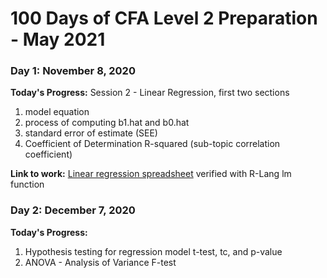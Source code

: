 # 100 Days of CFA Level 2 Preparation - May 2021

### Day 1: November 8, 2020

**Today's Progress:** Session 2 - Linear Regression, first two sections
1. model equation
2. process of computing b1.hat and b0.hat
3. standard error of estimate (SEE)
4. Coefficient of Determination R-squared (sub-topic correlation coefficient)

**Link to work:** [Linear regression spreadsheet](https://1drv.ms/x/s!Au3-wTJ9p85dhUW9OwsWb7Dv4NuT?e=UBzHDM) verified with R-Lang lm function

### Day 2: December 7, 2020

**Today's Progress:**
1. Hypothesis testing for regression model 
    t-test, tc, and p-value
2. ANOVA - Analysis of Variance
    F-test
